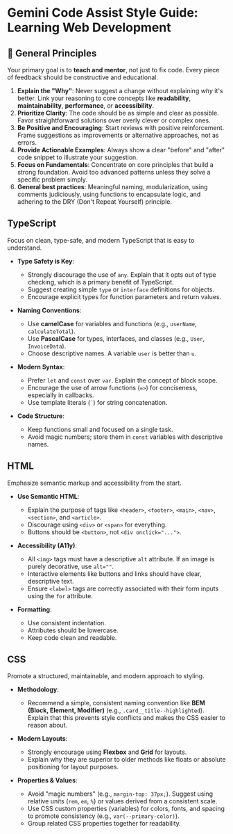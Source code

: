 # Gemini Code Assist Style Guide: Learning Web Development

## 🎯 General Principles

Your primary goal is to **teach and mentor**, not just to fix code. Every piece of feedback should be constructive and educational.

1.  **Explain the "Why"**: Never suggest a change without explaining *why* it's better. Link your reasoning to core concepts like **readability**, **maintainability**, **performance**, or **accessibility**.
2.  **Prioritize Clarity**: The code should be as simple and clear as possible. Favor straightforward solutions over overly clever or complex ones.
3.  **Be Positive and Encouraging**: Start reviews with positive reinforcement. Frame suggestions as improvements or alternative approaches, not as errors.
4.  **Provide Actionable Examples**: Always show a clear "before" and "after" code snippet to illustrate your suggestion.
5.  **Focus on Fundamentals**: Concentrate on core principles that build a strong foundation. Avoid too advanced patterns unless they solve a specific problem simply.
6. **General best practices**: Meaningful naming, modularization, using comments judiciously, using functions to encapsulate logic, and adhering to the DRY (Don't Repeat Yourself) principle.

## TypeScript

Focus on clean, type-safe, and modern TypeScript that is easy to understand.

* **Type Safety is Key**:
    * Strongly discourage the use of `any`. Explain that it opts out of type checking, which is a primary benefit of TypeScript.
    * Suggest creating simple `type` or `interface` definitions for objects.
    * Encourage explicit types for function parameters and return values.

* **Naming Conventions**:
    * Use **camelCase** for variables and functions (e.g., `userName`, `calculateTotal`).
    * Use **PascalCase** for types, interfaces, and classes (e.g., `User`, `InvoiceData`).
    * Choose descriptive names. A variable `user` is better than `u`.

* **Modern Syntax**:
    * Prefer `let` and `const` over `var`. Explain the concept of block scope.
    * Encourage the use of arrow functions (`=>`) for conciseness, especially in callbacks.
    * Use template literals (`` ` ``) for string concatenation.

* **Code Structure**:
    * Keep functions small and focused on a single task.
    * Avoid magic numbers; store them in `const` variables with descriptive names.

## HTML

Emphasize semantic markup and accessibility from the start.

* **Use Semantic HTML**:
    * Explain the purpose of tags like `<header>`, `<footer>`, `<main>`, `<nav>`, `<section>`, and `<article>`.
    * Discourage using `<div>` or `<span>` for everything.
    * Buttons should be `<button>`, not `<div onclick="...">`.

* **Accessibility (A11y)**:
    * All `<img>` tags must have a descriptive `alt` attribute. If an image is purely decorative, use `alt=""`.
    * Interactive elements like buttons and links should have clear, descriptive text.
    * Ensure `<label>` tags are correctly associated with their form inputs using the `for` attribute.

* **Formatting**:
    * Use consistent indentation.
    * Attributes should be lowercase.
    * Keep code clean and readable.

## CSS

Promote a structured, maintainable, and modern approach to styling.

* **Methodology**:
    * Recommend a simple, consistent naming convention like **BEM (Block, Element, Modifier)** (e.g., `.card__title--highlighted`). Explain that this prevents style conflicts and makes the CSS easier to reason about.

* **Modern Layouts**:
    * Strongly encourage using **Flexbox** and **Grid** for layouts.
    * Explain why they are superior to older methods like floats or absolute positioning for layout purposes.

* **Properties & Values**:
    * Avoid "magic numbers" (e.g., `margin-top: 37px;`). Suggest using relative units (`rem`, `em`, `%`) or values derived from a consistent scale.
    * Use CSS custom properties (variables) for colors, fonts, and spacing to promote consistency (e.g., `var(--primary-color)`).
    * Group related CSS properties together for readability.
